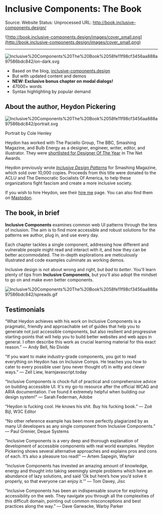 # Inclusive Components: The Book

Source: Website
Status: Unprocessed
URL: http://book.inclusive-components.design/

![http://book.inclusive-components.design/images/cover_small.png](http://book.inclusive-components.design/images/cover_small.png)

---

![Inclusive%20Components%20The%20Book%2058fe11f98cf3456aa888a97586bdc842/on-dark.svg](Inclusive%20Components%20The%20Book%2058fe11f98cf3456aa888a97586bdc842/on-dark.svg)

- Based on the blog, [inclusive-components.design](https://inclusive-components.design/)
- But with updated content and demos
- **NEW: Exclusive bonus chapter on modal dialogs!**
- 47000+ words
- Syntax highlighting by popular demand

## About the author, Heydon Pickering

![Inclusive%20Components%20The%20Book%2058fe11f98cf3456aa888a97586bdc842/portrait.svg](Inclusive%20Components%20The%20Book%2058fe11f98cf3456aa888a97586bdc842/portrait.svg)

Portrait by Cole Henley

Heydon has worked with The Paciello Group, The BBC, Smashing Magazine, and Bulb Energy as a designer, engineer, writer, editor, and illustrator. They were [shortlisted for Designer Of The Year](https://thenetawards.com/vote/designer/heydon-pickering/) in The Net Awards.

Heydon previously wrote  *[Inclusive Design Patterns](https://shop.smashingmagazine.com/products/inclusive-design-patterns)*  for Smashing Magazine, which sold over 10,000 copies. Proceeds from this title were donated to the ACLU and The Democratic Socialists Of America, to help these organizations fight fascism and create a more inclusive society.

If you wish to hire Heydon, see their [hire me](https://hire.heydonworks.com/) page. You can also find them on [Mastodon](https://mastodon.social/@heydon).

## The book, in brief

**Inclusive Components** examines common web UI patterns through the lens of inclusion. The aim is to find more accessible and robust solutions for the patterns we author, plug in, and use every day.

Each chapter tackles a single component, addressing how different and vulnerable people might read and interact with it, and how they can be better accommodated. The in-depth explorations are meticulously illustrated and code examples culminate as working demos.

Inclusive design is not about wrong and right, but *bad to better*. You'll learn plenty of tips from **Inclusive Components**, but you'll also adopt the mindset to go on and make even better components.

![Inclusive%20Components%20The%20Book%2058fe11f98cf3456aa888a97586bdc842/spreads.gif](Inclusive%20Components%20The%20Book%2058fe11f98cf3456aa888a97586bdc842/spreads.gif)

## Testimonials

“What Heydon achieves with his work on Inclusive Components is a pragmatic, friendly and approachable set of guides that help you to generate not just accessible components, but also resilient and progressive starting-points that will help you to build better websites and web apps in general. 
I often describe this work as crucial learning material for this exact reason.”  — Andy Bell, No Divide

“If you want to make industry-grade components, you got to read everything on Heydon has on Inclusive Comps. He teaches you how to cater to every possible user (you never thought of) in witty and clever ways.”  — Zell Liew, learnjavascript.today

“Inclusive Components is chock-full of practical and comprehensive advice on building accessible UI. It's my go-to resource after the official WCAG and ARIA documentation. I've found it extremely helpful when building our design system!”  — Sarah Federman, Adobe

“Heydon is fucking cool. He knows his shit. Buy his fucking book.”  — Zoë Bijl, W3C Editor

“No other reference example has been more perfectly plagiarized by as many UI developers as any single component from Inclusive Components.”  — Paul Grenier, Deque Systems

“Inclusive Components is a very deep and thorough explanation of development of accessible components with real world examples. Heydon Pickering shows several alternative approaches and explains pros and cons of each. It’s also a pleasure too read!”  — Artem Sapegin, Wayfair

“Inclusive Components has invested an amazing amount of knowledge, energy and thought into taking seemingly simple problems which have an abundance of lazy solutions, and said 'Ok but here’s how you’d solve it properly, so that everyone can enjoy it.'”  — Tom Davey, Jisc

“Inclusive Components has been an indispensable source for exploring accessibility on the web. They navigate you through all the complexities of this difficult domain, pointing out common misconceptions and best practices along the way.”  — Dave Garwacke, Warby Parker